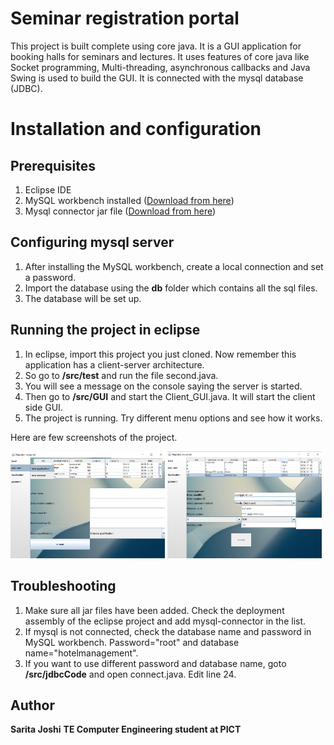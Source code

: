 # Seminar registration portal

This project is built complete using core java. It is a GUI application for booking halls for seminars and lectures. It uses features of core java like Socket programming,  Multi-threading, asynchronous callbacks and Java Swing is used to build the GUI. It is connected with the mysql database (JDBC).


# Installation and configuration


## Prerequisites
1. Eclipse IDE
2. MySQL workbench installed ([Download from here](https://dev.mysql.com/downloads/workbench/))
3. Mysql connector jar file ([Download from here](https://www.mysql.com/products/connector/))




## Configuring mysql server

1.  After installing the MySQL workbench, create a local connection and set a password.
2. Import the database using the **db** folder which contains all the sql files.
3. The database will be set up.


## Running the project in eclipse

1. In eclipse, import this project you just cloned. Now remember this application has a client-server architecture.
2. So go to **/src/test** and run the file second.java.
3. You will see a message on the console saying the server is started.
4. Then go to **/src/GUI** and start the Client_GUI.java. It will start the client side GUI.
5. The project is running. Try different menu options and see how it works.

Here are few screenshots of the project.

<img src="imgs/Screenshot%20(7).png" width="49%">   <img src="imgs/Screenshot%20(11).png" width="49%">



## Troubleshooting

1. Make sure all jar files have been added. Check the deployment assembly of the eclipse project  and add mysql-connector  in the list.
2. If mysql is not connected, check the database name and password in MySQL workbench. Password="root" and database name="hotelmanagement".
3. If you want to use different password and database name, goto **/src/jdbcCode** and open connect.java. Edit line 24.


## Author

**Sarita Joshi**
**TE Computer Engineering student at PICT**


